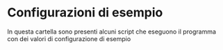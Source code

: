 # Configurazioni di esempio

In questa cartella sono presenti alcuni script che eseguono il programma con dei valori di configurazione di esempio